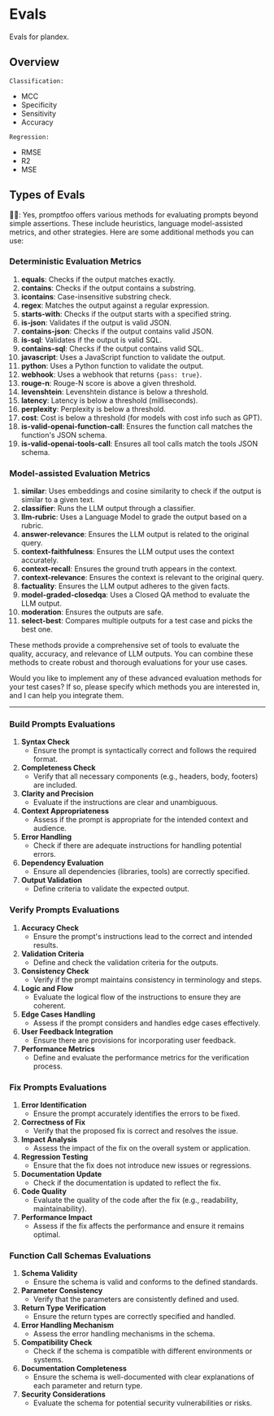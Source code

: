 # Evals

Evals for plandex.

## Overview

`Classification:`

- MCC
- Specificity
- Sensitivity
- Accuracy

`Regression:`

- RMSE
- R2
- MSE

## Types of Evals

🧑‍💻: Yes, promptfoo offers various methods for evaluating prompts beyond simple assertions. These include heuristics, language model-assisted metrics, and other strategies. Here are some additional methods you can use:

### Deterministic Evaluation Metrics

1. **equals**: Checks if the output matches exactly.
2. **contains**: Checks if the output contains a substring.
3. **icontains**: Case-insensitive substring check.
4. **regex**: Matches the output against a regular expression.
5. **starts-with**: Checks if the output starts with a specified string.
6. **is-json**: Validates if the output is valid JSON.
7. **contains-json**: Checks if the output contains valid JSON.
8. **is-sql**: Validates if the output is valid SQL.
9. **contains-sql**: Checks if the output contains valid SQL.
10. **javascript**: Uses a JavaScript function to validate the output.
11. **python**: Uses a Python function to validate the output.
12. **webhook**: Uses a webhook that returns `{pass: true}`.
13. **rouge-n**: Rouge-N score is above a given threshold.
14. **levenshtein**: Levenshtein distance is below a threshold.
15. **latency**: Latency is below a threshold (milliseconds).
16. **perplexity**: Perplexity is below a threshold.
17. **cost**: Cost is below a threshold (for models with cost info such as GPT).
18. **is-valid-openai-function-call**: Ensures the function call matches the function's JSON schema.
19. **is-valid-openai-tools-call**: Ensures all tool calls match the tools JSON schema.

### Model-assisted Evaluation Metrics

1. **similar**: Uses embeddings and cosine similarity to check if the output is similar to a given text.
2. **classifier**: Runs the LLM output through a classifier.
3. **llm-rubric**: Uses a Language Model to grade the output based on a rubric.
4. **answer-relevance**: Ensures the LLM output is related to the original query.
5. **context-faithfulness**: Ensures the LLM output uses the context accurately.
6. **context-recall**: Ensures the ground truth appears in the context.
7. **context-relevance**: Ensures the context is relevant to the original query.
8. **factuality**: Ensures the LLM output adheres to the given facts.
9. **model-graded-closedqa**: Uses a Closed QA method to evaluate the LLM output.
10. **moderation**: Ensures the outputs are safe.
11. **select-best**: Compares multiple outputs for a test case and picks the best one.

These methods provide a comprehensive set of tools to evaluate the quality, accuracy, and relevance of LLM outputs. You can combine these methods to create robust and thorough evaluations for your use cases.

Would you like to implement any of these advanced evaluation methods for your test cases? If so, please specify which methods you are interested in, and I can help you integrate them.

---

### Build Prompts Evaluations

1. **Syntax Check**
   - Ensure the prompt is syntactically correct and follows the required format.
2. **Completeness Check**
   - Verify that all necessary components (e.g., headers, body, footers) are included.
3. **Clarity and Precision**
   - Evaluate if the instructions are clear and unambiguous.
4. **Context Appropriateness**
   - Assess if the prompt is appropriate for the intended context and audience.
5. **Error Handling**
   - Check if there are adequate instructions for handling potential errors.
6. **Dependency Evaluation**
   - Ensure all dependencies (libraries, tools) are correctly specified.
7. **Output Validation**
   - Define criteria to validate the expected output.

### Verify Prompts Evaluations

1. **Accuracy Check**
   - Ensure the prompt's instructions lead to the correct and intended results.
2. **Validation Criteria**
   - Define and check the validation criteria for the outputs.
3. **Consistency Check**
   - Verify if the prompt maintains consistency in terminology and steps.
4. **Logic and Flow**
   - Evaluate the logical flow of the instructions to ensure they are coherent.
5. **Edge Cases Handling**
   - Assess if the prompt considers and handles edge cases effectively.
6. **User Feedback Integration**
   - Ensure there are provisions for incorporating user feedback.
7. **Performance Metrics**
   - Define and evaluate the performance metrics for the verification process.

### Fix Prompts Evaluations

1. **Error Identification**
   - Ensure the prompt accurately identifies the errors to be fixed.
2. **Correctness of Fix**
   - Verify that the proposed fix is correct and resolves the issue.
3. **Impact Analysis**
   - Assess the impact of the fix on the overall system or application.
4. **Regression Testing**
   - Ensure that the fix does not introduce new issues or regressions.
5. **Documentation Update**
   - Check if the documentation is updated to reflect the fix.
6. **Code Quality**
   - Evaluate the quality of the code after the fix (e.g., readability, maintainability).
7. **Performance Impact**
   - Assess if the fix affects the performance and ensure it remains optimal.

### Function Call Schemas Evaluations

1. **Schema Validity**
   - Ensure the schema is valid and conforms to the defined standards.
2. **Parameter Consistency**
   - Verify that the parameters are consistently defined and used.
3. **Return Type Verification**
   - Ensure the return types are correctly specified and handled.
4. **Error Handling Mechanism**
   - Assess the error handling mechanisms in the schema.
5. **Compatibility Check**
   - Check if the schema is compatible with different environments or systems.
6. **Documentation Completeness**
   - Ensure the schema is well-documented with clear explanations of each parameter and return type.
7. **Security Considerations**
   - Evaluate the schema for potential security vulnerabilities or risks.


